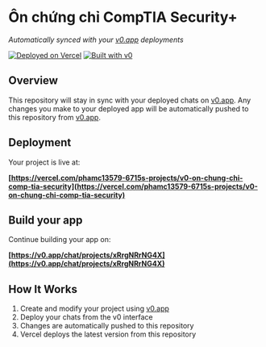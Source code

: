 # Ôn chứng chỉ CompTIA Security+

*Automatically synced with your [v0.app](https://v0.app) deployments*

[![Deployed on Vercel](https://img.shields.io/badge/Deployed%20on-Vercel-black?style=for-the-badge&logo=vercel)](https://vercel.com/phamc13579-6715s-projects/v0-on-chung-chi-comp-tia-security)
[![Built with v0](https://img.shields.io/badge/Built%20with-v0.app-black?style=for-the-badge)](https://v0.app/chat/projects/xRrgNRrNG4X)

## Overview

This repository will stay in sync with your deployed chats on [v0.app](https://v0.app).
Any changes you make to your deployed app will be automatically pushed to this repository from [v0.app](https://v0.app).

## Deployment

Your project is live at:

**[https://vercel.com/phamc13579-6715s-projects/v0-on-chung-chi-comp-tia-security](https://vercel.com/phamc13579-6715s-projects/v0-on-chung-chi-comp-tia-security)**

## Build your app

Continue building your app on:

**[https://v0.app/chat/projects/xRrgNRrNG4X](https://v0.app/chat/projects/xRrgNRrNG4X)**

## How It Works

1. Create and modify your project using [v0.app](https://v0.app)
2. Deploy your chats from the v0 interface
3. Changes are automatically pushed to this repository
4. Vercel deploys the latest version from this repository